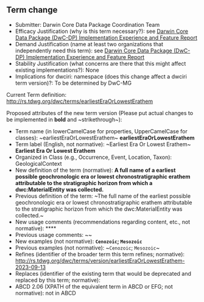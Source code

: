 ## Term change

* Submitter: Darwin Core Data Package Coordination Team
* Efficacy Justification (why is this term necessary?): see [Darwin Core Data Package (DwC-DP) Implementation Experience and Feature Report](https://gbif.github.io/dwc-dp/docs/dwc_dp_implementation_feature_reports.pdf)
* Demand Justification (name at least two organizations that independently need this term): see [Darwin Core Data Package (DwC-DP) Implementation Experience and Feature Report](https://gbif.github.io/dwc-dp/docs/dwc_dp_implementation_feature_reports.pdf)
* Stability Justification (what concerns are there that this might affect existing implementations?): None
* Implications for dwciri: namespace (does this change affect a dwciri term version)?: To be determined by DwC-MG

Current Term definition: http://rs.tdwg.org/dwc/terms/earliestEraOrLowestErathem

Proposed attributes of the new term version (Please put actual changes to be implemented in **bold** and ~strikethrough~):

* Term name (in lowerCamelCase for properties, UpperCamelCase for classes): ~earliestEraOrLowestErathem~ **earliestEraOrLowestErathem**
* Term label (English, not normative): ~Earliest Era Or Lowest Erathem~ **Earliest Era Or Lowest Erathem**
* Organized in Class (e.g., Occurrence, Event, Location, Taxon): GeologicalContext
* New definition of the term (normative): **A full name of a earliest possible geochronologic era or lowest chronostratigraphic erathem attributable to the stratigraphic horizon from which a dwc:MaterialEntity was collected.**
* Previous definition of the term: ~The full name of the earliest possible geochronologic era or lowest chronostratigraphic erathem attributable to the stratigraphic horizon from which the dwc:MaterialEntity was collected.~
* New usage comments (recommendations regarding content, etc., not normative): **** 
* Previous usage comments: ~~
* New examples (not normative): **`Cenozoic`; `Mesozoic`**
* Previous examples (not normative): ~`Cenozoic`; `Mesozoic`~
* Refines (identifier of the broader term this term refines; normative): http://rs.tdwg.org/dwc/terms/version/earliestEraOrLowestErathem-2023-09-13
* Replaces (identifier of the existing term that would be deprecated and replaced by this term; normative): 
* ABCD 2.06 (XPATH of the equivalent term in ABCD or EFG; not normative): not in ABCD
